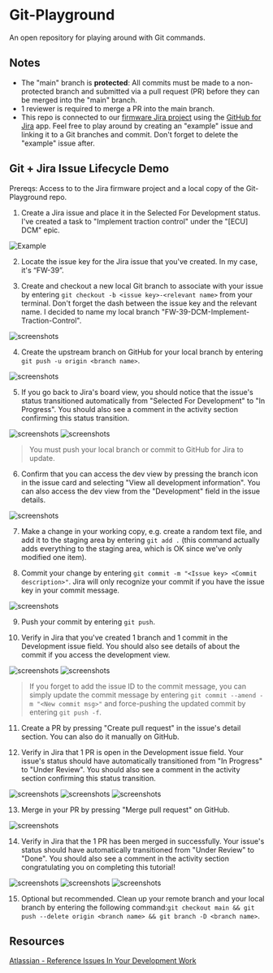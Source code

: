 # Git-Playground

An open repository for playing around with Git commands.

## Notes
- The "main" branch is **protected**: All commits must be made to a non-protected branch and submitted via a pull request (PR) before they can be merged into the "main" branch.
- 1 reviewer is required to merge a PR into the main branch.   
- This repo is connected to our [firmware Jira project](https://ubcformulaelectric.atlassian.net/jira/software/c/projects/FW/boards/7?atlOrigin=eyJpIjoiYTNlZWQzMjY5MjRlNDEyNmI2MTA4ZDkyMmNhZGZkMjkiLCJwIjoiaiJ9) using the [GitHub for Jira](https://ubcformulaelectric.atlassian.net/jira/marketplace/discover/app/com.github.integration.production) app. Feel free to play around by creating an "example" issue and linking it to a Git branches and commit. Don't forget to delete the "example" issue after.

## Git + Jira Issue Lifecycle Demo

Prereqs: Access to to the Jira firmware project and a local copy of the Git-Playground repo.

1. Create a Jira issue and place it in the Selected For Development status. I've created a task to "Implement traction control" under the "[ECU] DCM" epic. 

![Example](screenshots/example-issue-board-view-selected-for-dev.png)

2. Locate the issue key for the Jira issue that you've created. In my case, it's “FW-39”. 

3. Create and checkout a new local Git branch to associate with your issue by entering `git checkout -b <issue key>-<relevant name>` from your terminal. Don't forget the dash between the issue key and the relevant name. I decided to name my local branch "FW-39-DCM-Implement-Traction-Control". 

![screenshots](screenshots/example-branch-created-terminal.png)

4. Create the upstream branch on GitHub for your local branch by entering `git push -u origin <branch name>`.

![screenshots](screenshots/example-push-branch.png)

5. If you go back to  Jira's board view, you should notice that the issue's status transitioned automatically from "Selected For Development" to "In Progress". You should also see a comment in the activity section confirming this status transition.

![screenshots](screenshots/example-auto-transition-select-for-dev-to-in-progress.png)
![screenshots](screenshots/example-auto-transition-comment.png)

> You must push your local branch or commit to GitHub for Jira to update.

6. Confirm that you can access the dev view by pressing the branch icon in the issue card and selecting "View all development information". You can also access the dev view from the "Development" field in the issue details.

![screenshots](screenshots/example-dev-info-view.png)

7. Make a change in your working copy, e.g. create a random text file, and add it to the staging area by entering `git add .` (this command actually adds everything to the staging area, which is OK since we've only modified one item).

8. Commit your change by entering `git commit -m "<Issue key> <Commit description>"`. Jira will only recognize your commit if you have the issue key in your commit message.

![screenshots](screenshots/example-commit-msg.png)

9. Push your commit by entering `git push`.

10. Verify in Jira that you've created 1 branch and 1 commit in the Development issue field. You should also see details of about the commit if you access the development view.

![screenshots](screenshots/example-updated-readme-commit-dev-view.png)
![screenshots](screenshots/example-1-branch-1-commit.png)

> If you forget to add the issue ID to the commit message, you can simply update the commit message by entering `git commit --amend -m "<New commit msg>"` and force-pushing the updated commit by entering `git push -f`.

11. Create a PR by pressing "Create pull request" in the issue's detail section. You can also do it manually on GitHub.

12. Verify in Jira that 1 PR is open in the Development issue field. Your issue's status should have automatically transitioned from "In Progress" to "Under Review". You should also see a comment in the activity section confirming this status transition.

![screenshots](screenshots/example-1-branch-commit-PR-open.png)
![screenshots](screenshots/example-transition-in-progress-to-under-review.png)
![screenshots](screenshots/example-pr-opened-comment.png)

13. Merge in your PR by pressing "Merge pull request" on GitHub.

![screenshots](screenshots/example-pr-merge-button.png)

14. Verify in Jira that the 1 PR has been merged in successfully. Your issue's status should have automatically transitioned from "Under Review" to "Done". You should also see a comment in the activity section congratulating you on completing this tutorial!

![screenshots](screenshots/example-dev-info-view-pr-merged-in.png)
![screenshots](screenshots/example-auto-transition-under-review-done.png)
![screenshots](screenshots/example-done-message.png)

15. Optional but recommended. Clean up your remote branch and your local branch by entering the following command:`git checkout main && git push --delete origin <branch name> && git branch -D <branch name>`.

## Resources

[Atlassian - Reference Issues In Your Development Work](https://support.atlassian.com/jira-software-cloud/docs/reference-issues-in-your-development-work/)
